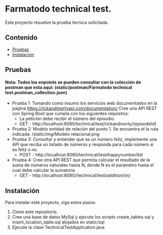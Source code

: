 # Farmatodo technical test.

Este proyecto resuelve la prueba tecnica solicitada.

## Contenido

- [Pruebas](#requerimientos)
- [Instalación](#instalación)


## Pruebas
#### Nota: Todos los enpoints se pueden consultar con la colección de postman que esta aqui: (static/postman/Farmatodo technical test.postman_collection.json)

- Prueba 1: Tomando como insumo los servicios web documentados en la pagina
https://rickandmortyapi.com/documentation/
Cree una API REST con Spring Boot que cumpla con los siguientes requisitos:
  - La petición debe recibir el número del episodio.
  - GET - http://localhost:8080/technical/test/rickandmorty/{episodeId}
- Prueba 2: Modelo entidad de relación del punto 1. 
Se encuentra el la ruta indicada:  /static/img/Modelo relacional.png
- Prueba 3: Consultar y entender que es un número feliz, implemente una API que reciba un listado de números y responda
para cada número si es feliz o no.
  - POST - http://localhost:8080/technical/test/happynumber/list
- Prueba 4: Cree otra API REST que permita calcular el resultado de la suma de números naturales hasta N, donde N es el parámetro hasta el cual debe calcular la sumatoria
  - GET - http://localhost:8080//technical/test/addition/{n}
  
## Instalación

Para instalar este proyecto, siga estos pasos:

1. Clone este repositorio.
2. Cree una base de datos MySql y ejecute los scripts create_tables.sql y insert_location_table.sql alojados en static/sql
3. Ejecute la clase TechnicalTestApplication.java


